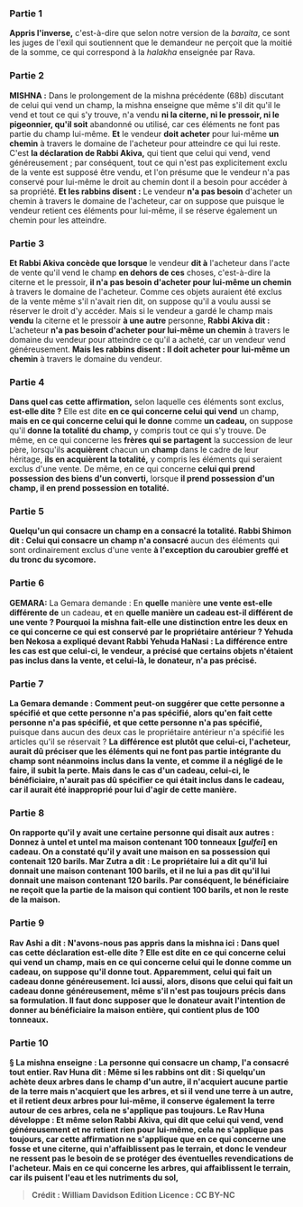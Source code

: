 
### Partie 1
<b>Appris l'inverse,</b> c'est-à-dire que selon notre version de la <i>baraita</i>, ce sont les juges de l'exil qui soutiennent que le demandeur ne perçoit que la moitié de la somme, ce qui correspond à la <i>halakha</i> enseignée par Rava.

### Partie 2
<strong>MISHNA :</strong> Dans le prolongement de la mishna précédente (68b) discutant de celui qui vend un champ, la mishna enseigne que même s'il dit qu'il le vend et tout ce qui s'y trouve, n'a vendu <b>ni la citerne, ni le pressoir, ni le pigeonnier, qu'il soit</b> abandonné ou utilisé,</b> car ces éléments ne font pas partie du champ lui-même. <b>Et</b> le vendeur <b>doit acheter</b> pour lui-même <b>un chemin</b> à travers le domaine de l'acheteur pour atteindre ce qui lui reste. C'est <b>la déclaration de Rabbi Akiva,</b> qui tient que celui qui vend, vend généreusement ; par conséquent, tout ce qui n'est pas explicitement exclu de la vente est supposé être vendu, et l'on présume que le vendeur n'a pas conservé pour lui-même le droit au chemin dont il a besoin pour accéder à sa propriété. <b>Et les rabbins disent :</b> Le vendeur <b>n'a pas besoin</b> d'acheter un chemin à travers le domaine de l'acheteur, car on suppose que puisque le vendeur retient ces éléments pour lui-même, il se réserve également un chemin pour les atteindre.

### Partie 3
<b>Et Rabbi Akiva concède que lorsque</b> le vendeur <b>dit à</b> l'acheteur dans l'acte de vente qu'il vend le champ <b>en dehors de ces</b> choses, c'est-à-dire la citerne et le pressoir, <b>il n'a pas besoin d'acheter pour lui-même un chemin</b> à travers le domaine de l'acheteur. Comme ces objets auraient été exclus de la vente même s'il n'avait rien dit, on suppose qu'il a voulu aussi se réserver le droit d'y accéder. Mais si le vendeur a gardé le champ mais <b>vendu</b> la citerne et le pressoir <b>à une autre</b> personne, <b>Rabbi Akiva dit :</b> L'acheteur <b>n'a pas besoin d'acheter pour lui-même un chemin</b> à travers le domaine du vendeur pour atteindre ce qu'il a acheté, car un vendeur vend généreusement. <b>Mais les rabbins disent : Il doit acheter pour lui-même un chemin</b> à travers le domaine du vendeur.

### Partie 4
<b>Dans quel cas</b> <b>cette affirmation,</b> selon laquelle ces éléments sont exclus, <b>est-elle dite ?</b> Elle est dite <b>en ce qui concerne celui qui vend</b> un champ, <b>mais en ce qui concerne celui qui le donne</b> comme <b>un cadeau,</b> on suppose qu'il <b>donne la totalité du champ,</b> y compris tout ce qui s'y trouve. De même, en ce qui concerne les <b>frères qui se partagent</b> la succession de leur père, lorsqu'ils <b>acquièrent</b> chacun un <b>champ</b> dans le cadre de leur héritage, <b>ils en acquièrent la totalité,</b> y compris les éléments qui seraient exclus d'une vente. De même, en ce qui concerne <b>celui qui prend possession des biens d'un converti,</b> lorsque <b>il prend possession d'un champ, il en prend possession en totalité.</b>

### Partie 5
<b>Quelqu'un qui consacre un champ en a consacré la totalité. Rabbi Shimon dit : Celui qui consacre un champ n'a consacré</b> aucun des éléments qui sont ordinairement exclus d'une vente <b>à l'exception du caroubier greffé et du tronc du sycomore.</b>

### Partie 6
<strong>GEMARA:</strong> La Gemara demande : En <b>quelle</b> manière <b>une vente est-elle différente de</b> un cadeau, <b>et</b> en <b>quelle manière <b>un cadeau est-il différent de</b> une vente ? Pourquoi la mishna fait-elle une distinction entre les deux en ce qui concerne ce qui est conservé par le propriétaire antérieur ? <b>Yehuda ben Nekosa a expliqué devant Rabbi</b> Yehuda HaNasi : La différence entre les cas est que <b>celui-ci</b>, le vendeur, a <b>précisé</b> que certains objets n'étaient pas inclus dans la vente, <b>et celui-là</b>, le donateur, <b>n'a pas précisé.</b>

### Partie 7
La Gemara demande : Comment peut-on suggérer que <b>cette</b> personne a <b>spécifié et que</b> cette personne <b>n'a pas spécifié,</b> alors qu'en fait <b>cette personne</b> n'a pas spécifié, et que cette personne n'a pas spécifié,</b> puisque dans aucun des deux cas le propriétaire antérieur n'a spécifié les articles qu'il se réservait ? <b>La différence est plutôt que <b>celui-ci</b>, l'acheteur, <b>aurait dû préciser</b> que les éléments qui ne font pas partie intégrante du champ sont néanmoins inclus dans la vente, et comme il a négligé de le faire, il subit la perte. <b>Mais</b> dans le cas d'un cadeau, <b>celui-ci</b>, le bénéficiaire, <b>n'aurait pas dû spécifier</b> ce qui était inclus dans le cadeau, car il aurait été inapproprié pour lui d'agir de cette manière.

### Partie 8
On rapporte qu'il y avait <b>une certaine</b> personne <b>qui disait aux</b> autres : <b>Donnez à untel et untel</b> ma <b>maison contenant 100 tonneaux [<i>gulfei</i>]</b> en cadeau. <b>On a constaté qu'il y avait</b> une maison en sa possession qui <b>contenait 120</b> barils. <b>Mar Zutra a dit :</b> Le propriétaire lui a <b>dit</b> qu'il lui donnait une maison contenant <b>100</b> barils, <b>et</b> il ne lui a <b>pas dit</b> qu'il lui donnait une maison contenant <b>120</b> barils. Par conséquent, le bénéficiaire ne reçoit que la partie de la maison qui contient 100 barils, et non le reste de la maison.

### Partie 9
<b>Rav Ashi a dit : N'avons-nous pas appris</b> dans la mishna ici : <b>Dans quel</b> cas <b>cette déclaration est-elle dite ?</b> Elle est dite <b>en ce qui concerne celui qui vend</b> un champ, <b>mais en ce qui concerne celui qui le donne</b> comme <b>un cadeau,</b> on suppose qu'il <b>donne tout. Apparemment, celui qui fait un cadeau donne généreusement. Ici aussi,</b> alors, disons que <b>celui qui fait un cadeau donne généreusement,</b> même s'il n'est pas toujours précis dans sa formulation. Il faut donc supposer que le donateur avait l'intention de donner au bénéficiaire la maison entière, qui contient plus de 100 tonneaux.

### Partie 10
§ La mishna enseigne : <b>La personne qui consacre un champ, l'a consacré</b> tout entier. <b>Rav Huna dit : Même si les rabbins ont dit :</b> Si <b>quelqu'un achète deux arbres dans</b> le champ <b>d'un autre, il n'acquiert</b> aucune partie de <b>la terre</b> mais n'acquiert que les arbres, et si <b>il vend une terre</b> à un autre, <b>et</b> il <b>retient deux arbres pour lui-même, il</b> conserve également <b>la terre</b> autour de ces arbres, cela ne s'applique pas toujours. Le Rav Huna développe : <b>Et même selon Rabbi Akiva, qui dit</b> que <b>celui qui vend, vend généreusement</b> et ne retient rien pour lui-même, <b>cela ne s'applique pas toujours,</b> car <b>cette affirmation</b> ne s'applique que <b>en ce qui concerne une fosse et une citerne, qui n'affaiblissent pas le terrain,</b> et donc le vendeur ne ressent pas le besoin de se protéger des éventuelles revendications de l'acheteur. <b>Mais</b> en ce qui concerne les <b>arbres, qui affaiblissent le terrain,</b> car ils puisent l'eau et les nutriments du sol,

>Crédit : William Davidson Edition
>Licence : CC BY-NC